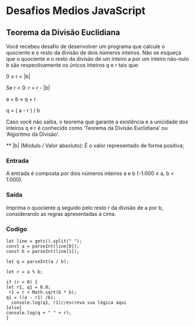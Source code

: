 # Desafios Medios JavaScript


##  Teorema da Divisão Euclidiana
Você recebeu desafio de desenvolver um programa que calcule o quociente e o resto da divisão de dois números inteiros. Não se esqueça que o quociente e o resto da divisão de um inteiro a por um inteiro não-nulo b são respectivamente os únicos inteiros q e r tais que:

0 ≤ r < |b|

Se r < 0: r = r - |b|

a = b × q + r

q = ( a - r ) / b

Caso você não saiba, o teorema que garante a existência e a unicidade dos inteiros q e r é conhecido como ‘Teorema da Divisão Euclidiana’ ou ‘Algoritmo da Divisão’.

**  |b| (Módulo / Valor absoluto): É o valor representado de forma positiva;

### Entrada
A entrada é composta por dois números inteiros a e b (-1.000 ≤ a, b < 1.000).

### Saída
Imprima o quociente q seguido pelo resto r da divisão de a por b, considerando as regras apresentadas a cima.

### Codigo
```
let line = gets().split(" ");
const a = parseInt(line[0]);
const b = parseInt(line[1]);

let q = parseInt(a / b);

let r = a % b;

if (r < 0) {
let r1, q1 = 0.0;
 r1 = r + Math.sqrt(b * b);
q1 = ((a - r1) /b);
  console.log(q1, r1)//escreva sua lógica aqui
}else{
console.log(q + " " + r);
}
```